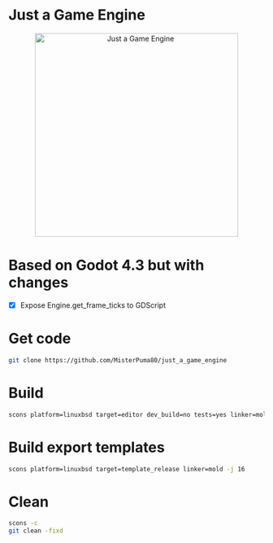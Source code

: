 # Just a Game Engine

<p align="center">
  <a href="https://github.com/MisterPuma80/just_a_game_engine">
    <img src="logo_outlined.svg" width="400" alt="Just a Game Engine">
  </a>
</p>

# Based on Godot 4.3 but with changes
* [x] Expose Engine.get_frame_ticks to GDScript

# Get code

```sh
git clone https://github.com/MisterPuma80/just_a_game_engine
```


# Build

```sh
scons platform=linuxbsd target=editor dev_build=no tests=yes linker=mold -j 16
```

# Build export templates

```sh
scons platform=linuxbsd target=template_release linker=mold -j 16
```


# Clean

```sh
scons -c
git clean -fixd
```
